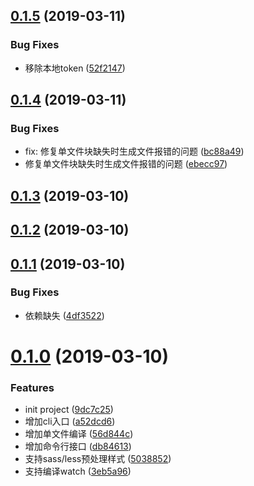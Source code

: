 ## [0.1.5](https://github.com/whinc/mina-cli/compare/v0.1.4...v0.1.5) (2019-03-11)


### Bug Fixes

* 移除本地token ([52f2147](https://github.com/whinc/mina-cli/commit/52f2147))



## [0.1.4](https://github.com/whinc/mina-cli/compare/v0.1.3...v0.1.4) (2019-03-11)


### Bug Fixes

* fix: 修复单文件块缺失时生成文件报错的问题 ([bc88a49](https://github.com/whinc/mina-cli/commit/bc88a49))
* 修复单文件块缺失时生成文件报错的问题 ([ebecc97](https://github.com/whinc/mina-cli/commit/ebecc97))



## [0.1.3](https://github.com/whinc/mina-cli/compare/v0.1.2...v0.1.3) (2019-03-10)



## [0.1.2](https://github.com/whinc/mina-cli/compare/v0.1.1...v0.1.2) (2019-03-10)



## [0.1.1](https://github.com/whinc/mina-cli/compare/v0.1.0...v0.1.1) (2019-03-10)


### Bug Fixes

* 依赖缺失 ([4df3522](https://github.com/whinc/mina-cli/commit/4df3522))



# [0.1.0](https://github.com/whinc/mina-cli/compare/9dc7c25...v0.1.0) (2019-03-10)


### Features

* init project ([9dc7c25](https://github.com/whinc/mina-cli/commit/9dc7c25))
* 增加cli入口 ([a52dcd6](https://github.com/whinc/mina-cli/commit/a52dcd6))
* 增加单文件编译 ([56d844c](https://github.com/whinc/mina-cli/commit/56d844c))
* 增加命令行接口 ([db84613](https://github.com/whinc/mina-cli/commit/db84613))
* 支持sass/less预处理样式 ([5038852](https://github.com/whinc/mina-cli/commit/5038852))
* 支持编译watch ([3eb5a96](https://github.com/whinc/mina-cli/commit/3eb5a96))



